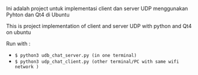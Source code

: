 
Ini adalah project untuk implementasi client dan server UDP menggunakan
Pyhton dan Qt4 di Ubuntu

This is project implementation of client and server UDP with 
python and Qt4 on ubuntu

Run with :

  + `$ python3 udb_chat_server.py (in one terminal)`
  + `$ python3 udp_chat_client.py (other terminal/PC with same wifi network )`
